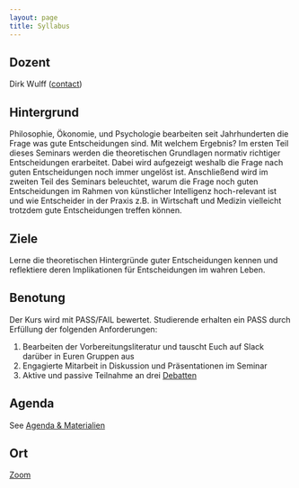 ```yaml
---
layout: page
title: Syllabus
---
```


## Dozent
Dirk Wulff (<a href="mailto:dirk.wulff@unibas.ch">contact</a>)

## Hintergrund
Philosophie, Ökonomie, und Psychologie bearbeiten seit Jahrhunderten die Frage was gute Entscheidungen sind. Mit welchem Ergebnis? Im ersten Teil dieses Seminars werden die theoretischen Grundlagen normativ richtiger Entscheidungen erarbeitet. Dabei wird aufgezeigt weshalb die Frage nach guten Entscheidungen noch immer ungelöst ist. Anschließend wird im zweiten Teil des Seminars beleuchtet, warum die Frage noch guten Entscheidungen im Rahmen von künstlicher Intelligenz hoch-relevant ist und wie Entscheider in der Praxis z.B. in Wirtschaft und Medizin vielleicht trotzdem gute Entscheidungen treffen können.

## Ziele
Lerne die theoretischen Hintergründe guter Entscheidungen kennen und reflektiere deren Implikationen für Entscheidungen im wahren Leben.

## Benotung
Der Kurs wird mit PASS/FAIL bewertet. Studierende erhalten ein PASS durch Erfüllung der folgenden Anforderungen:
1. Bearbeiten der Vorbereitungsliteratur und tauscht Euch auf Slack darüber in Euren Gruppen aus
2. Engagierte Mitarbeit in Diskussion und Präsentationen im Seminar
3. Aktive und passive Teilnahme an drei <a href="menu/debatten">Debatten</a>

## Agenda
See <a href="materials">Agenda & Materialien</a>

## Ort
<a href="menu/zoom">Zoom</a>
